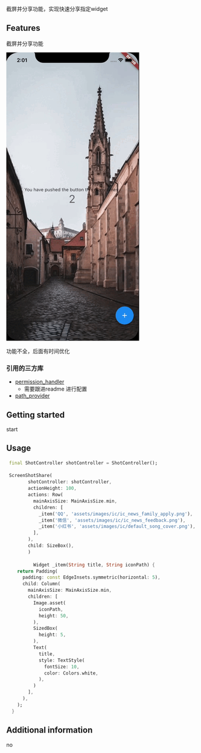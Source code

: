 截屏并分享功能，实现快速分享指定widget

## Features
截屏并分享功能

![](./assets/res.gif)

功能不全，后面有时间优化

### 引用的三方库
   + [permission_handler](https://pub.dev/packages/permission_handler)
       - 需要跟进readme 进行配置
   + [path_provider](https://pub.dev/packages/path_provider)




## Getting started
start


## Usage


```dart
 final ShotController shotController = ShotController();

 ScreenShotShare(
        shotController: shotController,
        actionHeight: 100,
        actions: Row(
          mainAxisSize: MainAxisSize.min,
          children: [
            _item('QQ', 'assets/images/ic/ic_news_family_apply.png'),
            _item('微信', 'assets/images/ic/ic_news_feedback.png'),
            _item('小红书', 'assets/images/ic/default_song_cover.png'),
          ],
        ),
        child: SizeBox(),
        )
        
          Widget _item(String title, String iconPath) {
    return Padding(
      padding: const EdgeInsets.symmetric(horizontal: 5),
      child: Column(
        mainAxisSize: MainAxisSize.min,
        children: [
          Image.asset(
            iconPath,
            height: 50,
          ),
          SizedBox(
            height: 5,
          ),
          Text(
            title,
            style: TextStyle(
              fontSize: 10,
              color: Colors.white,
            ),
          )
        ],
      ),
    );
  }
```

## Additional information
no